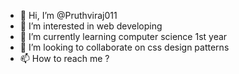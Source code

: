 - 👋 Hi, I’m @Pruthviraj011
- 👀 I’m interested in web developing 
- 🌱 I’m currently learning computer science 1st year
- 💞️ I’m looking to collaborate on css design patterns
- 📫 How to reach me ?

<!---
Pruthviraj011/Pruthviraj011 is a ✨ special ✨ repository because its `README.md` (this file) appears on your GitHub profile.
You can click the Preview link to take a look at your changes.
--->
